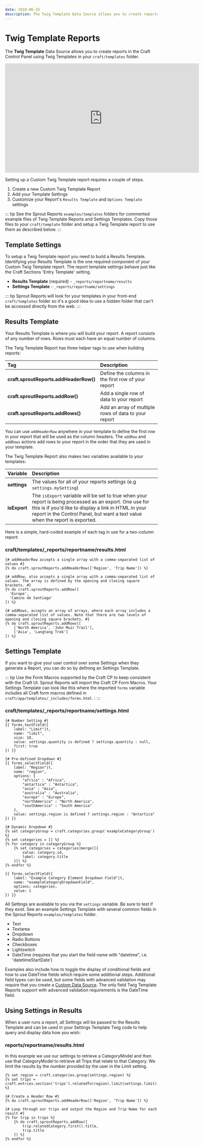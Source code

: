 ```yaml
---
date: 2018-06-25
description: The Twig Template Data Source allows you to create reports in the Craft Control Panel using Twig Templates in your craft/templates folder. 
---
```


# Twig Template Reports

The **Twig Template** Data Source allows you to create reports in the Craft Control Panel using Twig Templates in your `craft/templates` folder.

<iframe src="https://player.vimeo.com/video/248062317" width="640" height="360" frameborder="0" webkitallowfullscreen mozallowfullscreen allowfullscreen></iframe>

Setting up a Custom Twig Template report requires a couple of steps.

1. Create a new Custom Twig Template Report
2. Add your Template Settings
3. Customize your Report's `Results Template` and `Options Template` settings

::: tip
See the Sprout Reports `examples/templates` folders for commented example files of Twig Template Reports and Settings Templates. Copy those files to your `craft/template` folder and setup a Twig Template report to use them as described below.
:::

## Template Settings

To setup a Twig Template report you need to build a Results Template. Identifying your Results Template is the one required component of your Custom Twig Template report. The report template settings behave just like the Craft Sections 'Entry Template' setting.

- **Results Template** (required) - `_reports/reportname/results`
- **Settings Template** - `_reports/reportname/settings`

::: tip
Sprout Reports will look for your templates in your front-end `craft/templates` folder so it's a good idea to use a hidden folder that can't be accessed directly from the web.
:::

## Results Template

Your Results Template is where you will build your report. A report consists of any number of rows. Rows must each have an equal number of columns.

The Twig Template Report has three helper tags to use when building reports:

| Tag | Description |
|:---------|:--------|
| **craft.sproutReports.addHeaderRow()** | Define the columns in the first row of your report |
| **craft.sproutReports.addRow()** | Add a single row of data to your report |
| **craft.sproutReports.addRows()** | Add an array of multiple rows of data to your report |

You can use `addHeaderRow` anywhere in your template to define the first row in your report that will be used as the column headers. The `addRow` and `addRows` actions add rows to your report in the order that they are used in your template.

The Twig Template Report also makes two variables available to your templates:

| Variable | Description |
|:---------|:--------|
| **settings** | The values for all of your reports settings (e.g `settings.mySetting`) |
| **isExport** | The `isExport` variable will be set to true when your report is being processed as an export. One use for this is if you'd like to display a link in HTML in your report in the Control Panel, but want a text value when the report is exported. |

Here is a simple, hard-coded example of each tag in use for a two-column report:

### craft/templates/_reports/reportname/results.html

``` twig
{# addHeaderRow accepts a single array with a comma-separated list of values #}
{% do craft.sproutReports.addHeaderRow(['Region', 'Trip Name']) %}

{# addRow, also accepts a single array with a comma-separated list of values. The array is defined by the opening and closing square brackets. #}
{% do craft.sproutReports.addRow([
  'Europe', 
  'Camino de Santiago'
]) %}

{# addRows, accepts an array of arrays, where each array includes a comma-separated list of values. Note that there are two levels of opening and closing square brackets. #}
{% do craft.sproutReports.addRows([
    ['North America', 'John Muir Trail'],
    ['Asia', 'Langtang Trek']
]) %}
```

## Settings Template

If you want to give your user control over some Settings when they generate a Report, you can do so by defining an Settings Template. 

::: tip
Use the Form Macros supported by the Craft CP to keep consistent with the Craft UI. Sprout Reports will import the Craft CP Form Macros. Your Settings Template can look like this where the imported `forms` variable includes all Craft form macros defined in `craft/app/templates/_includes/forms.html`. :
:::

### craft/templates/_reports/reportname/settings.html

``` twig
{# Number Setting #}
{{ forms.textField({
    label: "Limit"|t,
    name: "limit",
    size: 10,
    value: settings.quantity is defined ? settings.quantity : null,
    first: true
}) }}

{# Pre-defined Dropdown #}
{{ forms.selectField({
    label: "Region"|t,
    name: "region",
    options: {
        "africa" : "Africa",
        "antartica" : "Antartica",
        "asia" : "Asia",
        "australia" : "Australia",
        "europe" : "Europe",
        "northAmerica" : "North America",
        "southAmerica" : "South America"
    },
    value: settings.region is defined ? settings.region : "Antartica"
}) }}

{# Dynamic Dropdown #}
{% set categoryGroup = craft.categories.group('exampleCategoryGroup') %}
{% set categories = [] %}
{% for category in categoryGroup %}
    {% set categories = categories|merge([{
        value: category.id,
        label: category.title
    }]) %}
{% endfor %}

{{ forms.selectField({
    label: "Example Category Element Dropdown Field"|t,
    name: "exampleCategoryDropdownField",
    options: categories,
    value: 1
}) }}
```

All Settings are available to you via the `settings` variable. Be sure to test if they exist. See an example Settings Template with several common fields in the Sprout Reports `examples/templates` folder.

- Text
- Textarea
- Dropdown
- Radio Buttons
- Checkboxes
- Lightswitch
- DateTime (requires that you start the field name with "datetime", i.e. 'datetimeStartDate')

Examples also include how to toggle the display of conditional fields and how to use DateTime fields which require some additional steps. Additional field types can be used, but some fields with advanced validation may require that you create a [Custom Data Source](./custom-data-sources.md). The only field Twig Template Reports support with advanced validation requirements is the DateTime field.

## Using Settings in Results

When a user runs a report, all Settings will be passed to the Results Template and can be used in your Settings Template Twig code to help query and display data how you wish:

### reports/reportname/results.html

In this example we use our settings to retrieve a CategoryModel and then use that CategoryModel to retrieve all Trips that relate to that Category. We limit the results by the number provided by the user in the Limit setting. 

``` twig
{% set region = craft.categories.group(settings.region) %}
{% set trips = craft.entries.section('trips').relatedTo(region).limit(settings.limit) %}

{# Create a Header Row #}
{% do craft.sproutReports.addHeaderRow(['Region', 'Trip Name']) %}

{# Loop through our trips and output the Region and Trip Name for each result #}
{% for trip in trips %}
    {% do craft.sproutReports.addRow([
        trip.relatedCategory.first().title, 
        trip.title
    ]) %}
{% endfor %}
```
